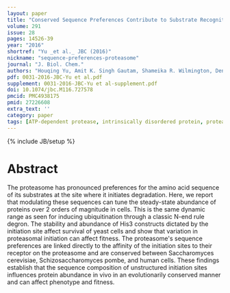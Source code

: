 ```yaml
---
layout: paper
title: "Conserved Sequence Preferences Contribute to Substrate Recognition by the Proteasome."
volume: 291
issue: 28
pages: 14526-39
year: "2016"
shortref: "Yu _et al._ JBC (2016)"
nickname: "sequence-preferences-proteasome"
journal: "J. Biol. Chem."
authors: "Houqing Yu, Amit K. Singh Gautam, Shameika R. Wilmington, Dennis Wylie, Kirby Martinez-Fonts, Grace Kago, Marie Warburton, Sreenivas Chavali, Tomonao Inobe, Ilya J. Finkelstein, M. Madan Babu and Andreas Matouschek"
pdf: 0031-2016-JBC-Yu et al.pdf
supplement: 0031-2016-JBC-Yu et al-supplement.pdf
doi: 10.1074/jbc.M116.727578
pmcid: PMC4938175
pmid: 27226608
extra_text: ''
category: paper
tags: [ATP-dependent protease, intrinsically disordered protein, proteasome, protein degradation, protein stability, protein targeting, ubiquitylation]
---
```

{% include JB/setup %}

# Abstract

The proteasome has pronounced preferences for the amino acid sequence of its substrates at the site where it initiates degradation. Here, we report that modulating these sequences can tune the steady-state abundance of proteins over 2 orders of magnitude in cells. This is the same dynamic range as seen for inducing ubiquitination through a classic N-end rule degron. The stability and abundance of His3 constructs dictated by the initiation site affect survival of yeast cells and show that variation in proteasomal initiation can affect fitness. The proteasome's sequence preferences are linked directly to the affinity of the initiation sites to their receptor on the proteasome and are conserved between Saccharomyces cerevisiae, Schizosaccharomyces pombe, and human cells. These findings establish that the sequence composition of unstructured initiation sites influences protein abundance in vivo in an evolutionarily conserved manner and can affect phenotype and fitness.
